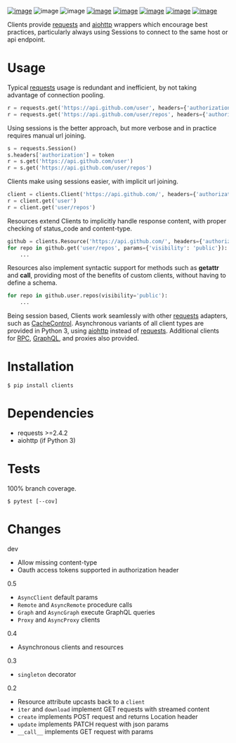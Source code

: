 [![image](https://img.shields.io/pypi/v/clients.svg)](https://pypi.org/project/clients/)
![image](https://img.shields.io/pypi/pyversions/clients.svg)
![image](https://img.shields.io/pypi/status/clients.svg)
[![image](https://img.shields.io/travis/coady/clients.svg)](https://travis-ci.org/coady/clients)
[![image](https://img.shields.io/codecov/c/github/coady/clients.svg)](https://codecov.io/github/coady/clients)
[![image](https://readthedocs.org/projects/clients/badge)](https://clients.readthedocs.io)
[![image](https://requires.io/github/coady/clients/requirements.svg)](https://requires.io/github/coady/clients/requirements/)
[![image](https://api.codeclimate.com/v1/badges/8e4159e02ab75e76af4f/maintainability)](https://codeclimate.com/github/coady/clients/maintainability)

Clients provide [requests](https://python-requests.org) and
[aiohttp](http://aiohttp.readthedocs.io) wrappers which encourage best practices,
particularly always using Sessions to connect to the same host or api endpoint.

# Usage
Typical [requests](https://python-requests.org) usage is redundant and inefficient,
by not taking advantage of connection pooling.

```python
r = requests.get('https://api.github.com/user', headers={'authorization': token})
r = requests.get('https://api.github.com/user/repos', headers={'authorization': token})
```

Using sessions is the better approach,
but more verbose and in practice requires manual url joining.

```python
s = requests.Session()
s.headers['authorization'] = token
r = s.get('https://api.github.com/user')
r = s.get('https://api.github.com/user/repos')
```

Clients make using sessions easier, with implicit url joining.

```python
client = clients.Client('https://api.github.com/', headers={'authorization': token})
r = client.get('user')
r = client.get('user/repos')
```

Resources extend Clients to implicitly handle response content,
with proper checking of status_code and content-type.

```python
github = clients.Resource('https://api.github.com/', headers={'authorization': token})
for repo in github.get('user/repos', params={'visibility': 'public'}):
    ...
```

Resources also implement syntactic support for methods such as __getattr__ and __call__,
providing most of the benefits of custom clients, without having to define a schema.

```python
for repo in github.user.repos(visibility='public'):
    ...
```

Being session based, Clients work seamlessly with other [requests](https://python-requests.org) adapters,
such as [CacheControl](https://cachecontrol.readthedocs.org).
Asynchronous variants of all client types are provided in Python 3,
using [aiohttp](http://aiohttp.readthedocs.io) instead of [requests](https://python-requests.org).
Additional clients for [RPC](https://en.wikipedia.org/wiki/Remote_procedure_call),
[GraphQL](http://graphql.org), and proxies also provided.

# Installation

    $ pip install clients

# Dependencies
* requests >=2.4.2
* aiohttp (if Python 3)

# Tests
100% branch coverage.

    $ pytest [--cov]

# Changes
dev
* Allow missing content-type
* Oauth access tokens supported in authorization header

0.5
* `AsyncClient` default params
* `Remote` and `AsyncRemote` procedure calls
* `Graph` and `AsyncGraph` execute GraphQL queries
* `Proxy` and `AsyncProxy` clients

0.4
* Asynchronous clients and resources

0.3
* `singleton` decorator

0.2
* Resource attribute upcasts back to a `client`
* `iter` and `download` implement GET requests with streamed content
* `create` implements POST request and returns Location header
* `update` implements PATCH request with json params
* `__call__` implements GET request with params
